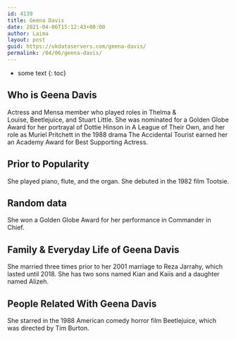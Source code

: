 ```yaml
---
id: 4139
title: Geena Davis
date: 2021-04-06T15:12:43+00:00
author: Laima
layout: post
guid: https://ukdataservers.com/geena-davis/
permalink: /04/06/geena-davis/
---
```


* some text
{: toc}


## Who is Geena Davis
                  
                  
                  
Actress and Mensa member who played roles in Thelma & Louise, Beetlejuice, and Stuart Little. She was nominated for a Golden Globe Award for her portrayal of Dottie Hinson in A League of Their Own, and her role as Muriel Pritchett in the 1988 drama The Accidental Tourist earned her an Academy Award for Best Supporting Actress.
                  
              
            
              
            
                
                
                
## Prior to Popularity
                  
                  
                  
She played piano, flute, and the organ. She debuted in the 1982 film Tootsie.
                  
              
            
              
            
                
                
                
## Random data
                  
                  
                  
She won a Golden Globe Award for her performance in Commander in Chief.
                  
              
            
              
            
                
                
                
## Family & Everyday Life of Geena Davis
                  
                  
                  
She married three times prior to her 2001 marriage to Reza Jarrahy, which lasted until 2018. She has two sons named Kian and Kaiis and a daughter named Alizeh.
                  
              
            
              
            
                
                
                
## People Related With Geena Davis
                  
                  
                  
She starred in the 1988 American comedy horror film Beetlejuice, which was directed by Tim Burton.
                  
              
            
              
            
                
              
            
              
              
            
            
              
            
          
          
          